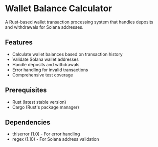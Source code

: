 # Wallet Balance Calculator

A Rust-based wallet transaction processing system that handles deposits and withdrawals for Solana addresses.

## Features

- Calculate wallet balances based on transaction history
- Validate Solana wallet addresses
- Handle deposits and withdrawals
- Error handling for invalid transactions
- Comprehensive test coverage

## Prerequisites

- Rust (latest stable version)
- Cargo (Rust's package manager)

## Dependencies

- thiserror (1.0) - For error handling
- regex (1.10) - For Solana address validation
